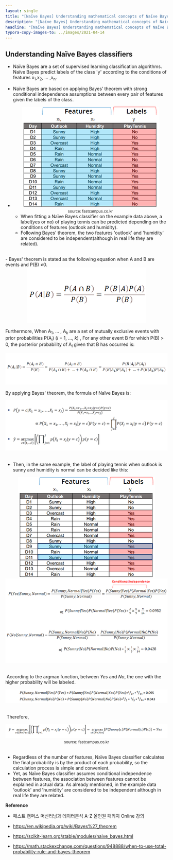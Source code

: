 ```yaml
---
layout: single
title: "[Naïve Bayes] Understanding mathematical concepts of Naïve Bayes classifiers with an example"
description: "[Naïve Bayes] Understanding mathematical concepts of Naïve Bayes classifiers with an example"
headline: "[Naïve Bayes] Understanding mathematical concepts of Naïve Bayes classifiers with an example"
typora-copy-images-to: ../images/2021-04-14
---
```


## Understanding Naïve Bayes classifiers

- Naïve Bayes are a set of supervised learning classification algorithms. Naïve Bayes predict labels of the class 'y' according to the conditions of features x<sub>1</sub>,x<sub>2</sub>, ... ,x<sub>n</sub>.

- Naïve Bayes are based on applying Bayes’ theorem with strong conditional independence assumptions between every pair of features given the labels of the class.

- <center><img src ="/images/2021-04-14/1.png"></center>

  <center><small>source: fastcampus.co.kr</small></center>

  - When fitting a Naïve Bayes classifier on the example data above, a label(yes or no) of playing tennis can be predicted depending on the conditions of features (outlook and humidity).
  - Following Bayes' theorem, the two features 'outlook' and 'humidity' are considered to be independent(although in real life they are related). 

<br>
- Bayes' theorem is stated as the following equation when A and B are events and P(B) &#8800;0. 

  <center><img src ="/images/2021-04-14/2.png"></center>

  

  Furthermore, When A<sub>1</sub>, ... , A<sub>*k*</sub> are a set of mutually exclusive events with prior probabilities P(A<sub>i</sub>) (*i* = 1, ..., *k*) , For any other event B for which P(B) > 0, the posterior probability of A<sub>i</sub> given that B has occurred is:

  <center><img src ="/images/2021-04-14/3.png"></center>

  

  By applying Bayes' theorem, the formula of Naïve Bayes is:

  <center><img src ="/images/2021-04-14/4.png"></center>


<br>

- Then, in the same example, the label of playing tennis when outlook is sunny and 		humidity is normal can be decided like this:

<center><img src ="/images/2021-04-14/5.png"></center>

<center><img src ="/images/2021-04-14/6.png"></center>

<br>


​		According to the argmax function, between *Yes* and *No*, the one with the higher probability will be labeled.

<center><img src ="/images/2021-04-14/7.png"></center>

<br>


​		Therefore,

<center><img src ="/images/2021-04-14/8.png"></center>



<center><small>source: fastcampus.co.kr</small></center>


<br>

- Regardless of the number of features, Naïve Bayes classifier calculates the final probability is by the product of each probability, so the calculation process is simple and convenient. 
- Yet, as Naïve Bayes classifier assumes conditional independence between features, the association between features cannot be explained in actual data. As already mentioned, in the example data 'outlook' and 'humidity' are considered to be independent although in real life they are related.



**Reference**

- 패스트 캠퍼스 머신러닝과 데이터분석 A-Z 올인원 패키지 Online 강의

- <https://en.wikipedia.org/wiki/Bayes%27_theorem>

- <https://scikit-learn.org/stable/modules/naive_bayes.html>

- <https://math.stackexchange.com/questions/948888/when-to-use-total-probability-rule-and-bayes-theorem>

  

